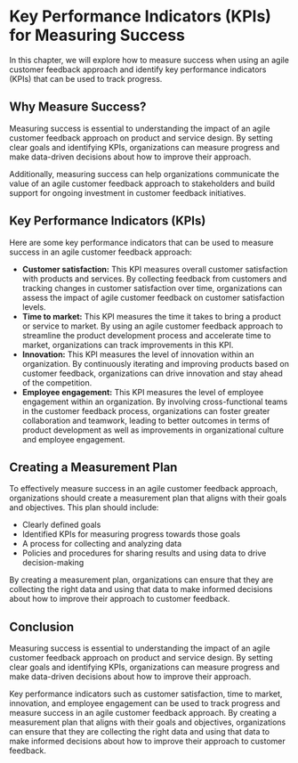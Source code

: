 # Key Performance Indicators (KPIs) for Measuring Success

In this chapter, we will explore how to measure success when using an agile customer feedback approach and identify key performance indicators (KPIs) that can be used to track progress.

Why Measure Success?
--------------------

Measuring success is essential to understanding the impact of an agile customer feedback approach on product and service design. By setting clear goals and identifying KPIs, organizations can measure progress and make data-driven decisions about how to improve their approach.

Additionally, measuring success can help organizations communicate the value of an agile customer feedback approach to stakeholders and build support for ongoing investment in customer feedback initiatives.

Key Performance Indicators (KPIs)
---------------------------------

Here are some key performance indicators that can be used to measure success in an agile customer feedback approach:

* **Customer satisfaction:** This KPI measures overall customer satisfaction with products and services. By collecting feedback from customers and tracking changes in customer satisfaction over time, organizations can assess the impact of agile customer feedback on customer satisfaction levels.
* **Time to market:** This KPI measures the time it takes to bring a product or service to market. By using an agile customer feedback approach to streamline the product development process and accelerate time to market, organizations can track improvements in this KPI.
* **Innovation:** This KPI measures the level of innovation within an organization. By continuously iterating and improving products based on customer feedback, organizations can drive innovation and stay ahead of the competition.
* **Employee engagement:** This KPI measures the level of employee engagement within an organization. By involving cross-functional teams in the customer feedback process, organizations can foster greater collaboration and teamwork, leading to better outcomes in terms of product development as well as improvements in organizational culture and employee engagement.

Creating a Measurement Plan
---------------------------

To effectively measure success in an agile customer feedback approach, organizations should create a measurement plan that aligns with their goals and objectives. This plan should include:

* Clearly defined goals
* Identified KPIs for measuring progress towards those goals
* A process for collecting and analyzing data
* Policies and procedures for sharing results and using data to drive decision-making

By creating a measurement plan, organizations can ensure that they are collecting the right data and using that data to make informed decisions about how to improve their approach to customer feedback.

Conclusion
----------

Measuring success is essential to understanding the impact of an agile customer feedback approach on product and service design. By setting clear goals and identifying KPIs, organizations can measure progress and make data-driven decisions about how to improve their approach.

Key performance indicators such as customer satisfaction, time to market, innovation, and employee engagement can be used to track progress and measure success in an agile customer feedback approach. By creating a measurement plan that aligns with their goals and objectives, organizations can ensure that they are collecting the right data and using that data to make informed decisions about how to improve their approach to customer feedback.
